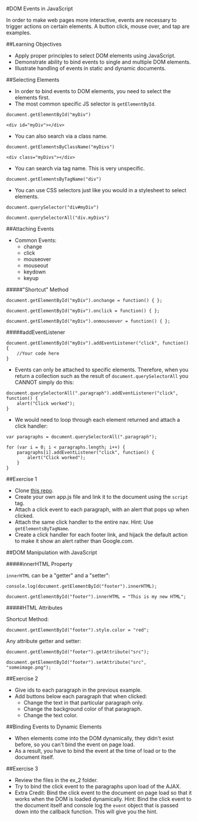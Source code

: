 #DOM Events in JavaScript

In order to make web pages more interactive, events are necessary to trigger actions on certain elements. A button click, mouse over, and tap are examples.

##Learning Objectives

- Apply proper principles to select DOM elements using JavaScript.
- Demonstrate ability to bind events to single and multiple DOM elements.
- Illustrate handling of events in static and dynamic documents.

##Selecting Elements

- In order to bind events to DOM elements, you need to select the elements first.
- The most common specific JS selector is `getElementById`.

`document.getElementById("myDiv")`

`<div id="myDiv"></div>`

- You can also search via a class name.

`document.getElementsByClassName("myDivs")`

`<div class="myDivs"></div>`

- You can search via tag name. This is very unspecific.

`document.getElementsByTagName("div")`

- You can use CSS selectors just like you would in a stylesheet to select elements.

`document.querySelector("div#myDiv")`

`document.querySelectorAll("div.myDivs")`

##Attaching Events

- Common Events:
	- change
	- click
	- mouseover
	- mouseout
	- keydown
	- keyup

#####"Shortcut" Method

```
document.getElementById("myDiv").onchange = function() { };

document.getElementById("myDiv").onclick = function() { };

document.getElementById("myDiv").onmouseover = function() { };
```

#####addEventListener

```
document.getElementById("myDiv").addEventListener("click", function() {
	//Your code here
}
```

- Events can only be attached to specific elements. Therefore, when you return a collection such as the result of `document.querySelectorAll` you CANNOT simply do this:

```
document.querySelectorAll(".paragraph").addEventListener("click", function() {
	alert("Click worked");
}
```

- We would need to loop through each element returned and attach a click handler:

```
var paragraphs = document.querySelectorAll(".paragraph");

for (var i = 0; i < paragraphs.length; i++) {
	paragraphs[i].addEventListener("click", function() {
		alert("Click worked");
	}
}
```

##Exercise 1

- Clone [this repo](ex_1/).
- Create your own app.js file and link it to the document using the `script` tag.
- Attach a click event to each paragraph, with an alert that pops up when clicked.
- Attach the same click handler to the entire nav. Hint: Use `getElementsByTagName`.
- Create a click handler for each footer link, and hijack the default action to make it show an alert rather than Google.com.

##DOM Manipulation with JavaScript

#####innerHTML Property

`innerHTML` can be a "getter" and a "setter":

`console.log(document.getElementById("footer").innerHTML);`

`document.getElementById("footer").innerHTML = "This is my new HTML";`

#####HTML Attributes

Shortcut Method:

`document.getElementById("footer").style.color = "red";`

Any attribute getter and setter:

`document.getElementById("footer").getAttribute("src");`

`document.getElementById("footer").setAttribute("src", "someimage.png");`

##Exercise 2

- Give ids to each paragraph in the previous example.
- Add buttons below each paragraph that when clicked:
	- Change the text in that particular paragraph only.
	- Change the background color of that paragraph.
	- Change the text color.

##Binding Events to Dynamic Elements

- When elements come into the DOM dynamically, they didn't exist before, so you can't bind the event on page load.
- As a result, you have to bind the event at the time of load or to the document itself.

##Exercise 3

- Review the files in the ex_2 folder.
- Try to bind the click event to the paragraphs upon load of the AJAX.
- Extra Credit: Bind the click event to the document on page load so that it works when the DOM is loaded dynamically. Hint: Bind the click event to the document itself and console log the `event` object that is passed down into the callback function. This will give you the hint.